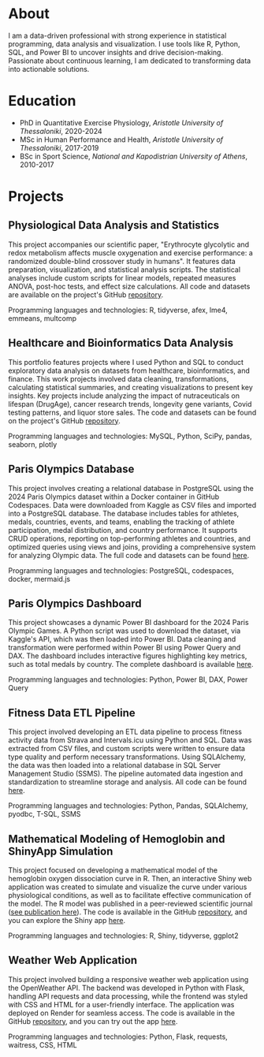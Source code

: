 # About
I am a data-driven professional with strong experience in statistical programming, data analysis and visualization. I use tools like R, Python, SQL, and Power BI to uncover insights and drive decision-making. Passionate about continuous learning, I am dedicated to transforming data into actionable solutions.

# Education
* PhD in Quantitative Exercise Physiology, *Aristotle University of Thessaloniki*, 2020-2024
* MSc in Human Performance and Health, *Aristotle University of Thessaloniki*, 2017-2019
* BSc in Sport Science, *National and Kapodistrian University of Athens*, 2010-2017

# Projects
## Physiological Data Analysis and Statistics
This project accompanies our scientific paper, "Erythrocyte glycolytic and redox metabolism affects muscle oxygenation and exercise performance: a randomized double-blind crossover study in humans". It features data preparation, visualization, and statistical analysis scripts. The statistical analyses include custom scripts for linear models, repeated measures ANOVA, post-hoc tests, and effect size calculations. All code and datasets are available on the project's GitHub [repository](https://github.com/PanosChatzi/erythrocyte_study_statistical_analyses).

Programming languages and technologies: R, tidyverse, afex, lme4, emmeans, multcomp

## Healthcare and Bioinformatics Data Analysis
This portfolio features projects where I used Python and SQL to conduct exploratory data analysis on datasets from healthcare, bioinformatics, and finance. This work projects involved data cleaning, transformations, calculating statistical summaries, and creating visualizations to present key insights. Key projects include analyzing the impact of nutraceuticals on lifespan (DrugAge), cancer research trends, longevity gene variants, Covid testing patterns, and liquor store sales. The code and datasets can be found on the project's GitHub [repository](https://github.com/PanosChatzi/Healthcare_and_Bioinformatics_Analyses).

Programming languages and technologies: MySQL, Python, SciPy, pandas, seaborn, plotly

## Paris Olympics Database  
This project involves creating a relational database in PostgreSQL using the 2024 Paris Olympics dataset within a Docker container in GitHub Codespaces. Data were downloaded from Kaggle as CSV files and imported into a PostgreSQL database. The database includes tables for athletes, medals, countries, events, and teams, enabling the tracking of athlete participation, medal distribution, and country performance. It supports CRUD operations, reporting on top-performing athletes and countries, and optimized queries using views and joins, providing a comprehensive system for analyzing Olympic data. The full code and datasets can be found [here](https://github.com/PanosChatzi/Paris_Olympics_2024_database/tree/main).

Programming languages and technologies: PostgreSQL, codespaces, docker, mermaid.js

## Paris Olympics Dashboard
This project showcases a dynamic Power BI dashboard for the 2024 Paris Olympic Games. A Python script was used to download the dataset, via Kaggle's API, which was then loaded into Power BI. Data cleaning and transformation were performed within Power BI using Power Query and DAX. The dashboard includes interactive figures highlighting key metrics, such as total medals by country. The complete dashboard is available [here](https://github.com/PanosChatzi/paris_2024_olympics_dashboard).

Programming languages and technologies: Python, Power BI, DAX, Power Query

## Fitness Data ETL Pipeline  
This project involved developing an ETL data pipeline to process fitness activity data from Strava and Intervals.icu using Python and SQL. Data was extracted from CSV files, and custom scripts were written to ensure data type quality and perform necessary transformations. Using SQLAlchemy, the data was then loaded into a relational database in SQL Server Management Studio (SSMS). The pipeline automated data ingestion and standardization to streamline storage and analysis. All code can be found [here](https://github.com/PanosChatzi/FitnessDatabase).

Programming languages and technologies: Python, Pandas, SQLAlchemy, pyodbc, T-SQL, SSMS

## Mathematical Modeling of Hemoglobin and ShinyApp Simulation
This project focused on developing a mathematical model of the hemoglobin oxygen dissociation curve in R. Then, an interactive Shiny web application was created to simulate and visualize the curve under various physiological conditions, as well as to facilitate effective communication of the model. The R model was published in a peer-reviewed scientific journal ([see publication here](https://onlinelibrary.wiley.com/doi/full/10.1111/apha.14081)). The code is available in the GitHub [repository](https://github.com/PanosChatzi/Erythrocyte-Metabolism), and you can explore the Shiny app [here](https://panoschatz.shinyapps.io/Oxyhemoglobin_dissociation_curve/).

Programming languages and technologies: R, Shiny, tidyverse, ggplot2

## Weather Web Application
This project involved building a responsive weather web application using the OpenWeather API. The backend was developed in Python with Flask, handling API requests and data processing, while the frontend was styled with CSS and HTML for a user-friendly interface. The application was deployed on Render for seamless access. The code is available in the GitHub [repository](https://github.com/PanosChatzi/python-weather), and you can try out the app [here](https://python-weather-103z.onrender.com/).

Programming languages and technologies: Python, Flask, requests, waitress, CSS, HTML
